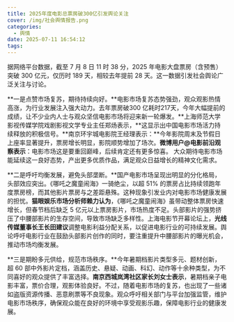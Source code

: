```yaml
---
title: 2025年度电影总票房破300亿引发舆论关注
cover: /img/社会舆情报告.png
categories:
  - 舆情
date: 2025-07-11 16:54:12
tags:
---
```


据网络平台数据，截至 7 月 8 日 11 时 38 分，2025 年电影大盘票房（含预售）突破 300 亿元，仅历时 189 天，相较去年提前 28 天。这一数据引发社会舆论广泛关注与讨论。

**一是点赞市场复苏，期待持续向好。**电影市场复苏态势强劲，观众观影热情高涨，为行业发展注入强大动力。去年票房破300 亿耗时217天，今年大幅提前的成绩，让不少业内人士与观众坚信电影市场将迎来新一轮爆发。**上海师范大学影视传媒学院戏剧影视文学专业主任郑炀表示，**这显示出中国电影市场活力持续释放的积极信号。**南京环宇城电影院王经理表示：**今年影院周末及节假日上座率显著提升，票房增长明显，影院顺势增加了场次。**微博用户@电影前沿观察表示**：电影市场这是要重回巅峰，后续肯定还有更多惊喜。 大众期待电影市场能延续这一良好态势，产出更多优质作品，满足观众日益增长的精神文化需求。

**二是呼吁均衡发展，避免头部垄断。**国产电影市场呈现出明显的分化格局，头部效应突出。《哪吒之魔童闹海》一骑绝尘，以超 51% 的票房占比持续领跑年度票房榜，而其他影片票房与之差距悬殊。这种现象引发业内对电影市场健康发展的担忧。**猫眼娱乐市场分析师赖力认为**，《哪吒之魔童闹海》虽带动整体票房快速增长，但春节档后缺乏 5 亿元以上票房影片，市场热度不足。头部影片的强势挤压了中腰部影片的生存空间，导致市场缺乏多样性。上海电影节开幕论坛上，**光线传媒董事长王长田建议**调整电影利益分配关系，以促进电影行业的可持续发展。舆论呼吁电影行业在鼓励头部影片创作的同时，要注重提升中腰部影片的曝光机会，推动市场均衡发展。

**三是期盼多元供给，规范市场秩序。**今年暑期档影片类型多元、题材创新，超 60 部中外影片定档，涵盖历史、悬疑、动画、科幻、动作等十余种类型，为不同喜好的观众提供了丰富选择。**南京西城岚湾社区家长刘女士表示**，暑期档亲子电影丰富，票价合理，观影体验良好。不过，随着电影市场的复苏，也出现了一些诸如盗版资源传播、恶意刷票等不良现象。观众呼吁相关部门与平台加强监管，维护电影市场秩序，确保观众能在良好的环境中享受观影乐趣，保障电影行业的健康发展。

 
